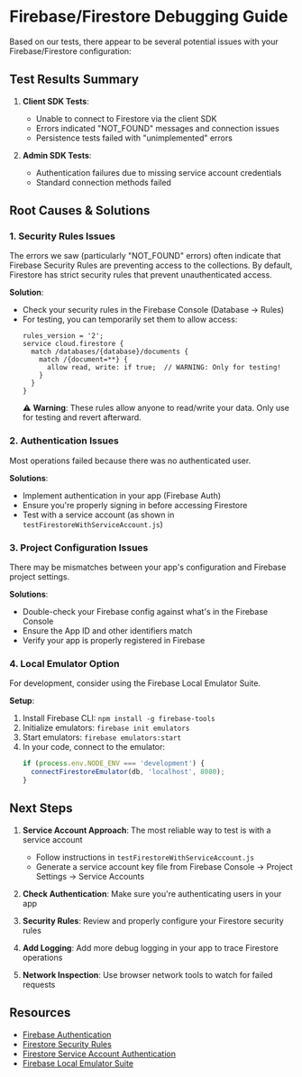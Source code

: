 # Firebase/Firestore Debugging Guide

Based on our tests, there appear to be several potential issues with your Firebase/Firestore configuration:

## Test Results Summary

1. **Client SDK Tests**:
   - Unable to connect to Firestore via the client SDK
   - Errors indicated "NOT_FOUND" messages and connection issues
   - Persistence tests failed with "unimplemented" errors

2. **Admin SDK Tests**:
   - Authentication failures due to missing service account credentials
   - Standard connection methods failed

## Root Causes & Solutions

### 1. Security Rules Issues

The errors we saw (particularly "NOT_FOUND" errors) often indicate that Firebase Security Rules are preventing access to the collections. By default, Firestore has strict security rules that prevent unauthenticated access.

**Solution**:
- Check your security rules in the Firebase Console (Database → Rules)
- For testing, you can temporarily set them to allow access:
  ```
  rules_version = '2';
  service cloud.firestore {
    match /databases/{database}/documents {
      match /{document=**} {
        allow read, write: if true;  // WARNING: Only for testing!
      }
    }
  }
  ```
  ⚠️ **Warning**: These rules allow anyone to read/write your data. Only use for testing and revert afterward.

### 2. Authentication Issues

Most operations failed because there was no authenticated user.

**Solutions**:
- Implement authentication in your app (Firebase Auth)
- Ensure you're properly signing in before accessing Firestore
- Test with a service account (as shown in `testFirestoreWithServiceAccount.js`)

### 3. Project Configuration Issues

There may be mismatches between your app's configuration and Firebase project settings.

**Solutions**:
- Double-check your Firebase config against what's in the Firebase Console
- Ensure the App ID and other identifiers match
- Verify your app is properly registered in Firebase

### 4. Local Emulator Option

For development, consider using the Firebase Local Emulator Suite.

**Setup**:
1. Install Firebase CLI: `npm install -g firebase-tools`
2. Initialize emulators: `firebase init emulators`
3. Start emulators: `firebase emulators:start`
4. In your code, connect to the emulator:
   ```javascript
   if (process.env.NODE_ENV === 'development') {
     connectFirestoreEmulator(db, 'localhost', 8080);
   }
   ```

## Next Steps

1. **Service Account Approach**: The most reliable way to test is with a service account
   - Follow instructions in `testFirestoreWithServiceAccount.js`
   - Generate a service account key file from Firebase Console → Project Settings → Service Accounts

2. **Check Authentication**: Make sure you're authenticating users in your app

3. **Security Rules**: Review and properly configure your Firestore security rules

4. **Add Logging**: Add more debug logging in your app to trace Firestore operations

5. **Network Inspection**: Use browser network tools to watch for failed requests

## Resources

- [Firebase Authentication](https://firebase.google.com/docs/auth)
- [Firestore Security Rules](https://firebase.google.com/docs/firestore/security/get-started)
- [Firestore Service Account Authentication](https://firebase.google.com/docs/admin/setup)
- [Firebase Local Emulator Suite](https://firebase.google.com/docs/emulator-suite) 